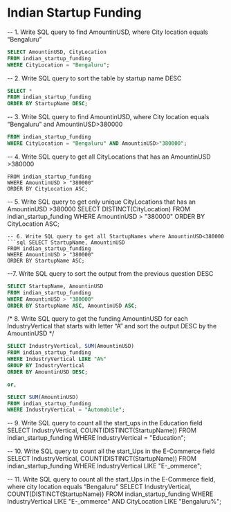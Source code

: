 # Indian Startup Funding 

-- 1. Write SQL query to find AmountinUSD, where City location equals “Bengaluru”
```sql 
SELECT AmountinUSD, CityLocation
FROM indian_startup_funding
WHERE CityLocation = "Bengaluru";
```

-- 2. Write SQL query to sort the table by startup name DESC
```sql 
SELECT *
FROM indian_startup_funding
ORDER BY StartupName DESC;
```

-- 3. Write SQL query to find AmountinUSD, where City location equals “Bengaluru” and AmountinUSD>380000
```sql SELECT AmountinUSD, CityLocation
FROM indian_startup_funding
WHERE CityLocation = "Bengaluru" AND AmountinUSD>"380000";
```

-- 4. Write SQL query to get all CityLocations that has an AmountinUSD >380000
```sqlSELECT CityLocation, AmountinUSD
FROM indian_startup_funding
WHERE AmountinUSD > "380000"
ORDER BY CityLocation ASC;
```

-- 5. Write SQL query to get only unique CityLocations that has an AmountinUSD >380000
SELECT DISTINCT(CityLocation)
FROM indian_startup_funding
WHERE AmountinUSD > "380000"
ORDER BY CityLocation ASC;
```
-- 6. Write SQL query to get all StartupNames where AmountinUSD<380000
```sql SELECT StartupName, AmountinUSD
FROM indian_startup_funding
WHERE AmountinUSD > "380000"
ORDER BY StartupName ASC;
```

--7. Write SQL query to sort the output from the previous question DESC
```sql
SELECT StartupName, AmountinUSD
FROM indian_startup_funding
WHERE AmountinUSD > "380000"
ORDER BY StartupName ASC, AmountinUSD ASC;
```

/* 8. Write SQL query to get the funding AmountinUSD for each IndustryVertical that starts with 
letter “A” and sort the output DESC by the AmountinUSD */
```sql
SELECT IndustryVertical, SUM(AmountinUSD)
FROM indian_startup_funding
WHERE IndustryVertical LIKE "A%"
GROUP BY IndustryVertical
ORDER BY AmountinUSD DESC;

or,

SELECT SUM(AmountinUSD)
FROM indian_startup_funding
WHERE IndustryVertical = "Automobile";
```
-- 9. Write SQL query to count all the start_ups in the Education field
SELECT IndustryVertical, COUNT(DISTINCT(StartupName))
FROM indian_startup_funding
WHERE IndustryVertical = "Education";

-- 10. Write SQL query to count all the start_Ups in the E-Commerce field
SELECT IndustryVertical, COUNT(DISTINCT(StartupName))
FROM indian_startup_funding
WHERE IndustryVertical LIKE "E-_ommerce";

-- 11. Write SQL query to count all the start_Ups in the E-Commerce field, where city location equals “Bengaluru”
SELECT IndustryVertical, COUNT(DISTINCT(StartupName))
FROM indian_startup_funding
WHERE IndustryVertical LIKE "E-_ommerce" AND CityLocation LIKE "Bengaluru%";
